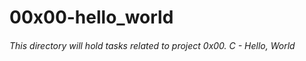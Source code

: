 # 00x00-hello_world
###### This directory will hold tasks related to project 0x00. C - Hello, World
